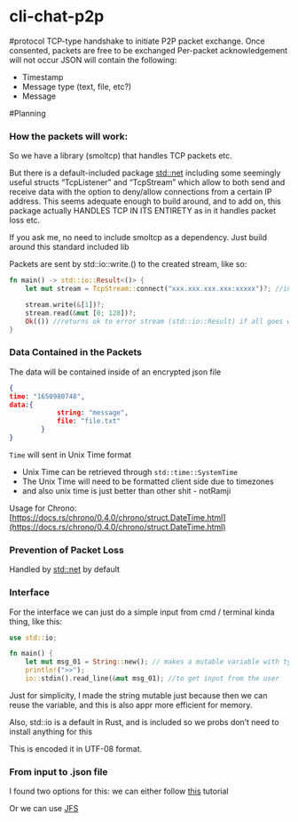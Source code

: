 # cli-chat-p2p

#protocol
TCP-type handshake to initiate P2P packet exchange.
Once consented, packets are free to be exchanged
Per-packet acknowledgement will not occur
JSON will contain the following:
- Timestamp
- Message type (text, file, etc?)
- Message

#Planning


### How the packets will work:

So we have a library (smoltcp) that handles TCP packets etc.

But there is a default-included package [std::net](https://doc.rust-lang.org/std/net/index.html) including some seemingly useful structs “TcpListener” and “TcpStream” which allow to both send and receive data with the option to deny/allow connections from a certain IP address. This seems adequate enough to build around, and to add on, this package actually HANDLES TCP IN ITS ENTIRETY as in it handles packet loss etc.

If you ask me, no need to include smoltcp as a dependency. Just build around this standard included lib

Packets are sent by std::io::write.() to the created stream, like so:

```rust
fn main() -> std::io::Result<()> {
    let mut stream = TcpStream::connect("xxx.xxx.xxx.xxx:xxxxx")?; //init connection w ip address AND PORT. DO NOT FORGOR TO SPECIFY XD

    stream.write(&[1])?;
    stream.read(&mut [0; 128])?;
    Ok(()) //returns ok to error stream (std::io::Result) if all goes well
}
```

### Data Contained in the Packets

The data will be contained inside of an encrypted json file

```json
{
time: "1650980748",
data:{
			string: "message",
			file: "file.txt"
		}
}
```

`Time` will sent in Unix Time format

- Unix Time can be retrieved through `std::time::SystemTime`
- The Unix Time will need to be formatted client side due to timezones
- and also unix time is just better than other shit - notRamji

Usage for Chrono: [https://docs.rs/chrono/0.4.0/chrono/struct.DateTime.html](https://docs.rs/chrono/0.4.0/chrono/struct.DateTime.html)

### Prevention of Packet Loss

Handled by [std::net](https://doc.rust-lang.org/std/net/index.html) by default 

### Interface

For the interface we can just do a simple input from cmd / terminal kinda thing, like this:

```rust
use std::io;

fn main() {
    let mut msg_01 = String::new(); // makes a mutable variable with type string
    println!(">>");
    io::stdin().read_line(&mut msg_01); //to get input from the user
```

Just for simplicity, I made the string mutable just because then we can reuse the variable, and this is also appr more efficient for memory.

Also, std::io is a default in Rust, and is included so we probs don’t need to install anything for this

This is encoded it in UTF-08 format.

### From input to .json file


I found two options for this: we can either follow [this](https://www.educba.com/rust-json/) tutorial

Or we can use [JFS](https://www.reddit.com/r/rust/comments/9e793y/question_best_way_to_append_data_to_a_json_file/)

